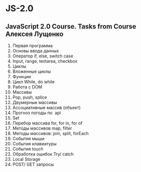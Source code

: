 # JS-2.0
JavaScript 2.0 Course. Tasks from Course Алексея Лущенко
---
1. Первая программа
2. Основы ввода данных
3. Оператор if, else, switch case
4. Input, range, textarea, checkbox
5. Циклы
6. Вложенные циклы
7. Функции
8. Цикл While, do while
9. Работа с DOM
10. Массивы
11. Pop, push, splice
12. Двумерные массивы
13. Ассоциативные массив (объект)
14. Прогноз погоды по  api
15. Set
16. Перебор массива for, for in, for of
17. Методы массивов map, filter
18. Методы массивов: join, split, forEach
19. События мыши
20. События клавиатуры
21. События touch
22. Обработка ошибок Try/ catch
23. Local Storage
24. POST/ GET запросы
